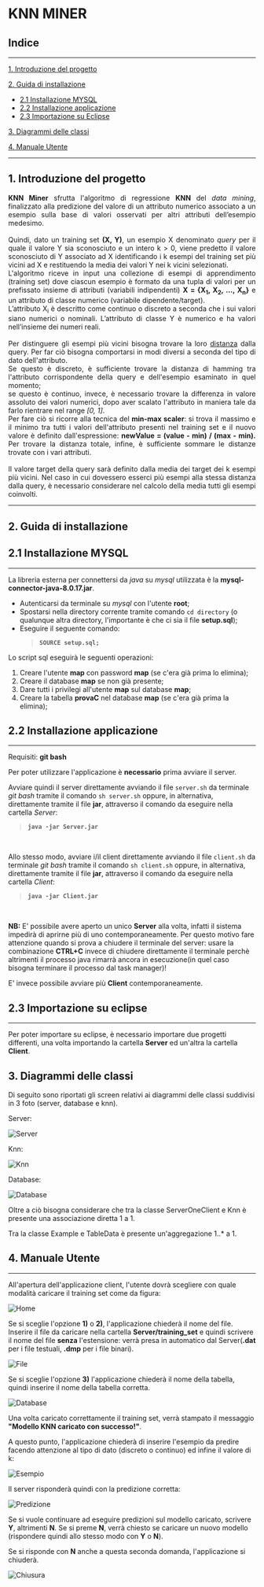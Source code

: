 # **KNN MINER**

## Indice

---
[1. Introduzione del progetto](#1-introduzione-del-progetto)

[2. Guida di installazione](#2-guida-di-installazione)
- [2.1 Installazione MYSQL](#21-installazione-mysql)
- [2.2 Installazione applicazione](#22-installazione-applicazione)
- [2.3 Importazione su Eclipse](#23-importazione-su-eclipse)

[3. Diagrammi delle classi](#3-diagrammi-delle-classi)

[4. Manuale Utente](#4-manuale-utente)

---

## **1. Introduzione del progetto**
<div style="text-align: justify"> <b>KNN Miner</b> sfrutta l'algoritmo di regressione <b>KNN</b> del <i>data mining</i>,
finalizzato alla predizione del valore di un attributo numerico associato a un esempio sulla base di
valori osservati per altri attributi dell’esempio medesimo.<br><br>
Quindi, dato un training set <b>(X, Y)</b>, un esempio X denominato <i>query</i> per il quale il valore Y sia
sconosciuto e un intero k > 0, viene predetto il valore sconosciuto di Y associato ad X identificando i
k esempi del training set più vicini ad X e restituendo la media dei valori Y nei k vicini selezionati.<br>
L'algoritmo riceve in input una collezione di esempi di apprendimento (training set) dove ciascun
esempio è formato da una tupla di valori per un prefissato insieme di attributi (variabili indipendenti)
<b>X = {X<sub>1</sub>, X<sub>2</sub>, ..., X<sub>n</sub>}</b>
e un attributo di classe numerico (variabile dipendente/target).<br>L’attributo X<sub>i</sub>
è descritto come continuo o discreto a seconda che i sui valori siano numerici o nominali.
L’attributo di classe Y è numerico e ha valori nell’insieme dei numeri reali.<br><br>
Per distinguere gli esempi più vicini bisogna trovare la loro <u>distanza</u> dalla query.
Per far ciò bisogna comportarsi in modi diversi a seconda del tipo di dato dell'attributo.<br> Se questo è discreto, è sufficiente trovare la distanza di hamming tra l'attributo corrispondente della query e dell'esempio esaminato in quel momento;<br>se questo è continuo, invece, è necessario trovare la differenza in valore assoluto dei valori numerici, dopo aver scalato l'attributo in maniera tale da farlo rientrare nel range <i>[0, 1]</i>.<br>
Per fare ciò si ricorre alla tecnica del <b>min-max scaler</b>: si trova il massimo e il minimo tra tutti i
valori dell'attributo presenti nel training set e il nuovo valore è definito dall'espressione:
<b>newValue = (value - min) / (max - min).</b> Per trovare la distanza totale, infine, è sufficiente sommare le distanze trovate con i vari
attributi.<br><br>
Il valore target della query sarà definito dalla media dei target dei k esempi più vicini.
Nel caso in cui dovessero esserci più esempi alla stessa distanza dalla query,
è necessario considerare nel calcolo della media tutti gli esempi coinvolti.</div>

---

## **2. Guida di installazione**
## 2.1 Installazione MYSQL
---
La libreria esterna per connettersi da *java* su *mysql* utilizzata è la **mysql-connector-java-8.0.17.jar**.

- Autenticarsi da terminale su *mysql* con l'utente __root__;
- Spostarsi nella directory corrente tramite comando `cd directory` (o qualunque altra directory, l'importante è che ci sia il file **setup.sql**);
- Eseguire il seguente comando: 
    > __`SOURCE setup.sql;`__

Lo script sql eseguirà le seguenti operazioni:
1. Creare l'utente **map** con password **map** (se c'era già prima lo elimina);
2. Creare il database **map** se non già presente;
3. Dare tutti i privilegi all'utente **map** sul database **map**;
4. Creare la tabella **provaC** nel database **map** (se c'era già prima la elimina);

## 2.2 Installazione applicazione
---
Requisiti: **git bash**


Per poter utilizzare l'applicazione è **necessario** prima avviare il server.

Avviare quindi il server direttamente avviando il file `server.sh` da terminale *git bash* tramite il comando `sh server.sh` oppure, in alternativa, direttamente tramite il file __jar__, attraverso il comando da eseguire nella cartella *Server*:
> __`java -jar Server.jar`__

<br />

Allo stesso modo, avviare i/il client direttamente avviando il file `client.sh` da terminale *git bash* tramite il comando `sh client.sh` oppure, in alternativa, direttamente tramite il file __jar__, attraverso il comando da eseguire nella cartella *Client*:
> __`java -jar Client.jar`__

<br />

**NB:** E' possibile avere aperto un unico **Server** alla volta, infatti il sistema impedirà di aprirne più di uno contemporaneamente. Per questo motivo fare attenzione quando si prova a chiudere il terminale del server: usare la combinazione __CTRL+C__ invece di chiudere direttamente il terminale perchè altrimenti il processo java rimarrà ancora in esecuzione(in quel caso bisogna terminare il processo dal task manager)! 

E' invece possibile avviare più **Client** contemporaneamente.

## 2.3 Importazione su eclipse
---
Per poter importare su eclipse, è necessario importare due progetti differenti, una volta importando la cartella __Server__ ed un'altra la cartella __Client__.


## **3. Diagrammi delle classi**

Di seguito sono riportati gli screen relativi ai diagrammi delle classi suddivisi in 3 foto (server, database e knn).

Server:

![Server](img/server-base.png)

Knn:

![Knn](img/knn-base.png)

Database:

![Database](img/db-base.png)

Oltre a ciò bisogna considerare che tra la classe ServerOneClient e Knn è presente una associazione diretta 1 a 1.

Tra la classe Example e TableData è presente un'aggregazione 1..* a 1.

## **4. Manuale Utente**
---
All'apertura dell'applicazione client, l'utente dovrà scegliere con quale modalità caricare il training set come da figura:

![Home](img/home.png)

Se si sceglie l'opzione **1)** o **2)**, l'applicazione chiederà il nome del file. Inserire il file da caricare nella cartella __Server/training_set__ e quindi scrivere il nome del file **senza** l'estensione: verrà presa in automatico dal Server(__.dat__ per i file testuali, __.dmp__ per i file binari).

![File](img/file.png)

Se si sceglie l'opzione **3)** l'applicazione chiederà il nome della tabella, quindi inserire il nome della tabella corretta.

![Database](img/database.png)

Una volta caricato correttamente il training set, verrà stampato il messaggio **"Modello KNN caricato con successo!"**.

A questo punto, l'applicazione chiederà di inserire l'esempio da predire facendo attenzione al tipo di dato (discreto o continuo) ed infine il valore di k:

![Esempio](img/example.png)

Il server risponderà quindi con la predizione corretta:

![Predizione](img/predizione.png)

Se si vuole continuare ad eseguire predizioni sul modello caricato, scrivere **Y**, altrimenti **N**.
Se si preme **N**, verrà chiesto se caricare un nuovo modello (rispondere quindi allo stesso modo con **Y** o **N**).

Se si risponde con **N** anche a questa seconda domanda, l'applicazione si chiuderà.

![Chiusura](img/close.png)